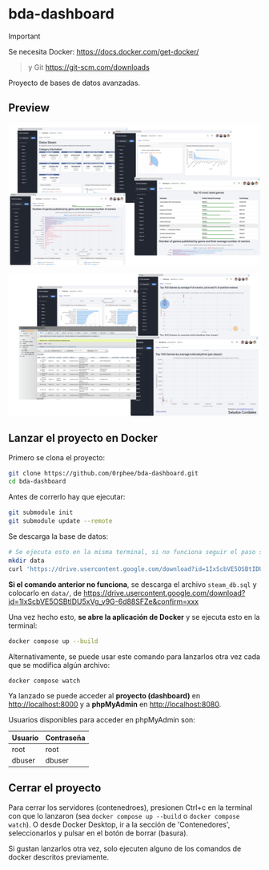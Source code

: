 # bda-dashboard

> [!important]
 Se necesita Docker: <https://docs.docker.com/get-docker/>
> y Git <https://git-scm.com/downloads>

Proyecto de bases de datos avanzadas.

## Preview

![preview-1](preview/preview-1.png)

![preview-2](preview/preview-2.png)


## Lanzar el proyecto en Docker

Primero se clona el proyecto:
```sh
git clone https://github.com/0rphee/bda-dashboard.git
cd bda-dashboard
```

Antes de correrlo hay que ejecutar:

```sh
git submodule init
git submodule update --remote
```

Se descarga la base de datos:

```sh
# Se ejecuta esto en la misma terminal, si no funciona seguir el paso siguiente
mkdir data
curl 'https://drive.usercontent.google.com/download?id=1IxScbVE5OSBtIDU5xVg_v9G-6d88SFZe&confirm=xxx' -o data/steam_db.sql
```

**Si el comando anterior no funciona**, se descarga el archivo `steam_db.sql` y colocarlo en `data/`, de <https://drive.usercontent.google.com/download?id=1IxScbVE5OSBtIDU5xVg_v9G-6d88SFZe&confirm=xxx>

Una vez hecho esto, **se abre la aplicación de Docker** y se ejecuta esto en la terminal:

```sh
docker compose up --build
```

Alternativamente, se puede usar este comando para lanzarlos otra vez cada que se modifica algún archivo:
```sh
docker compose watch
```

Ya lanzado se puede acceder al **proyecto (dashboard)** en <http://localhost:8000> y a **phpMyAdmin** en <http://localhost:8080>.

Usuarios disponibles para acceder en phpMyAdmin son:

| Usuario | Contraseña |
|---------|------------|
| root    | root       |
| dbuser  | dbuser     |

## Cerrar el proyecto

Para cerrar los servidores (contenedroes), presionen Ctrl+c en la terminal con que lo lanzaron (sea `docker compose up --build` o `docker compose watch`). O desde Docker Desktop, ir a la sección de 'Contenedores', seleccionarlos y pulsar en el botón de borrar (basura).

Si gustan lanzarlos otra vez, solo ejecuten alguno de los comandos de docker descritos previamente.
